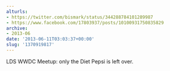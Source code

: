 ```yaml
---
alturls:
- https://twitter.com/bismark/status/344288784101289987
- https://www.facebook.com/17803937/posts/10100931750835829
archive:
- 2013-06
date: '2013-06-11T03:03:37+00:00'
slug: '1370919817'
---
```


LDS WWDC Meetup: only the Diet Pepsi is left over.

